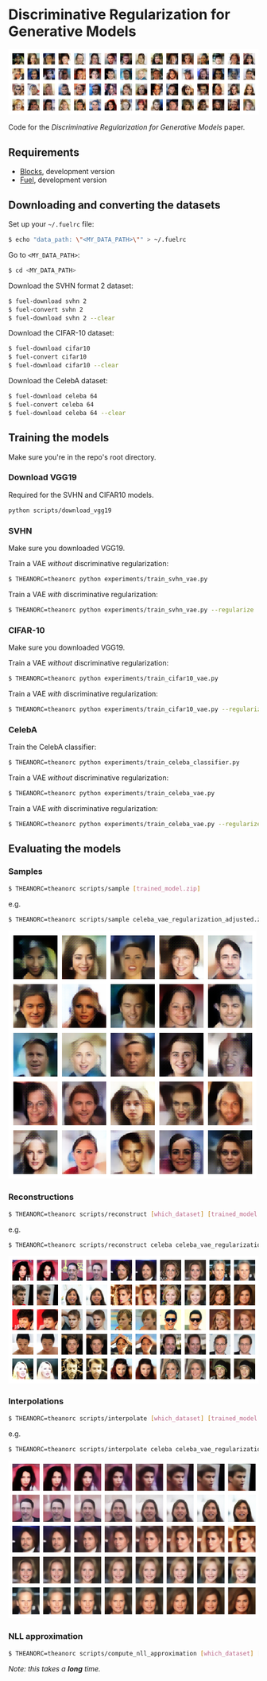 # Discriminative Regularization for Generative Models

![Samples banner](example_figures/celeba_vae_regularization_samples_banner.png)

Code for the _Discriminative Regularization for Generative Models_ paper.

## Requirements

* [Blocks](https://blocks.readthedocs.org/en/latest/), development version
* [Fuel](https://fuel.readthedocs.org/en/latest/), development version

## Downloading and converting the datasets

Set up your `~/.fuelrc` file:

``` bash
$ echo "data_path: \"<MY_DATA_PATH>\"" > ~/.fuelrc
```

Go to `<MY_DATA_PATH>`:

``` bash
$ cd <MY_DATA_PATH>
```

Download the SVHN format 2 dataset:

``` bash
$ fuel-download svhn 2
$ fuel-convert svhn 2
$ fuel-download svhn 2 --clear
```

Download the CIFAR-10 dataset:

``` bash
$ fuel-download cifar10
$ fuel-convert cifar10
$ fuel-download cifar10 --clear
```

Download the CelebA dataset:

``` bash
$ fuel-download celeba 64
$ fuel-convert celeba 64
$ fuel-download celeba 64 --clear
```

## Training the models

Make sure you're in the repo's root directory.

### Download VGG19

Required for the SVHN and CIFAR10 models.

``` bash
python scripts/download_vgg19
```

### SVHN

Make sure you downloaded VGG19.

Train a VAE *without* discriminative regularization:

``` bash
$ THEANORC=theanorc python experiments/train_svhn_vae.py
```

Train a VAE *with* discriminative regularization:

``` bash
$ THEANORC=theanorc python experiments/train_svhn_vae.py --regularize
```

### CIFAR-10

Make sure you downloaded VGG19.

Train a VAE *without* discriminative regularization:

``` bash
$ THEANORC=theanorc python experiments/train_cifar10_vae.py
```

Train a VAE *with* discriminative regularization:

``` bash
$ THEANORC=theanorc python experiments/train_cifar10_vae.py --regularize
```

### CelebA

Train the CelebA classifier:

``` bash
$ THEANORC=theanorc python experiments/train_celeba_classifier.py
```

Train a VAE *without* discriminative regularization:

``` bash
$ THEANORC=theanorc python experiments/train_celeba_vae.py
```

Train a VAE *with* discriminative regularization:

``` bash
$ THEANORC=theanorc python experiments/train_celeba_vae.py --regularize
```

## Evaluating the models

### Samples

``` bash
$ THEANORC=theanorc scripts/sample [trained_model.zip]
```

e.g.

``` bash
$ THEANORC=theanorc scripts/sample celeba_vae_regularization_adjusted.zip
```

![CelebA samples](example_figures/celeba_vae_regularization_samples.png)

### Reconstructions

``` bash
$ THEANORC=theanorc scripts/reconstruct [which_dataset] [trained_model.zip]
```

e.g.

``` bash
$ THEANORC=theanorc scripts/reconstruct celeba celeba_vae_regularization_adjusted.zip
```

![CelebA reconstructions](example_figures/celeba_vae_regularization_reconstructions.png)

### Interpolations

``` bash
$ THEANORC=theanorc scripts/interpolate [which_dataset] [trained_model.zip]
```

e.g.

``` bash
$ THEANORC=theanorc scripts/interpolate celeba celeba_vae_regularization_adjusted.zip
```

![CelebA interpolations](example_figures/celeba_vae_regularization_interpolations.png)

### NLL approximation

``` bash
$ THEANORC=theanorc scripts/compute_nll_approximation [which_dataset] [trained_model.zip]
```

*Note: this takes a __long__ time.*
